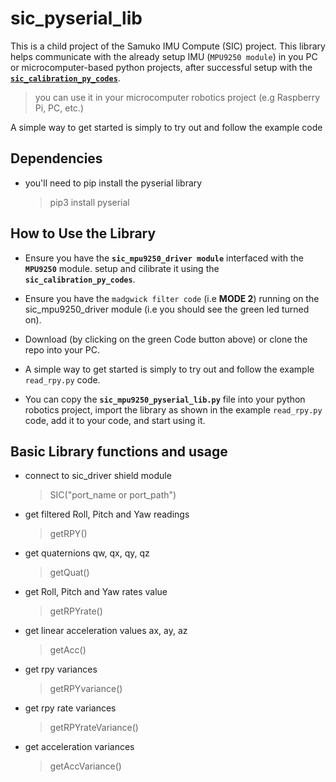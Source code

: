 
# sic_pyserial_lib
This is a child project of the Samuko IMU Compute (SIC) project. This library helps communicate with the already setup IMU (`MPU9250 module`) in you PC or microcomputer-based python projects, after successful setup with the [**`sic_calibration_py_codes`**](https://github.com/samuko-things-company/sic_calibration_py_codes).

> you can use it in your microcomputer robotics project (e.g Raspberry Pi, PC, etc.)

A simple way to get started is simply to try out and follow the example code


## Dependencies
- you'll need to pip install the pyserial library
  > pip3 install pyserial


## How to Use the Library
- Ensure you have the **`sic_mpu9250_driver module`** interfaced with the **`MPU9250`** module. setup and cilibrate it using the **`sic_calibration_py_codes`**.

- Ensure you have the `madgwick filter code` (i.e **MODE 2**) running on the sic_mpu9250_driver module (i.e you should see the green led turned on).

- Download (by clicking on the green Code button above) or clone the repo into your PC.

- A simple way to get started is simply to try out and follow the example `read_rpy.py` code.

- You can copy the **`sic_mpu9250_pyserial_lib.py`** file into your python robotics project, import the library as shown in the example `read_rpy.py` code, add it to your code, and start using it.

## Basic Library functions and usage

- connect to sic_driver shield module
  > SIC("port_name or port_path")

- get filtered Roll, Pitch and Yaw readings
  > getRPY()

- get quaternions qw, qx, qy, qz
  > getQuat()

- get Roll, Pitch and Yaw rates value
  > getRPYrate()

- get linear acceleration values ax, ay, az
  > getAcc()

- get rpy variances
  > getRPYvariance()

- get rpy rate variances
  > getRPYrateVariance()

- get acceleration variances
  > getAccVariance()
